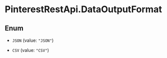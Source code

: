# PinterestRestApi.DataOutputFormat

## Enum


* `JSON` (value: `"JSON"`)

* `CSV` (value: `"CSV"`)


